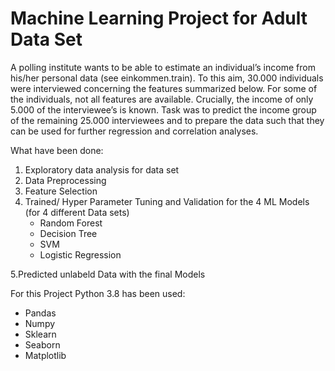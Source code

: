 # Machine Learning Project for Adult Data Set 
A polling institute wants to be able to estimate an individual’s income from his/her personal data (see einkommen.train). To this aim, 30.000 individuals were interviewed concerning the features summarized below. For some of the individuals, not all features are available. Crucially, the income of only 5.000 of the interviewee’s is known. Task was to predict the income group of the remaining 25.000 interviewees and to prepare the data such that they can be used for further regression and correlation analyses.



What have been done:

1.  Exploratory data analysis for data set
2.  Data Preprocessing
3.  Feature Selection
4.  Trained/ Hyper Parameter Tuning and Validation for the 4 ML  Models (for 4 different Data sets)
    - Random Forest
    -  Decision Tree
    -  SVM
    -  Logistic Regression

5.Predicted unlabeld Data with the final Models

For this Project Python 3.8 has been used:
   - Pandas
   - Numpy
   - Sklearn
   - Seaborn
   - Matplotlib
   

